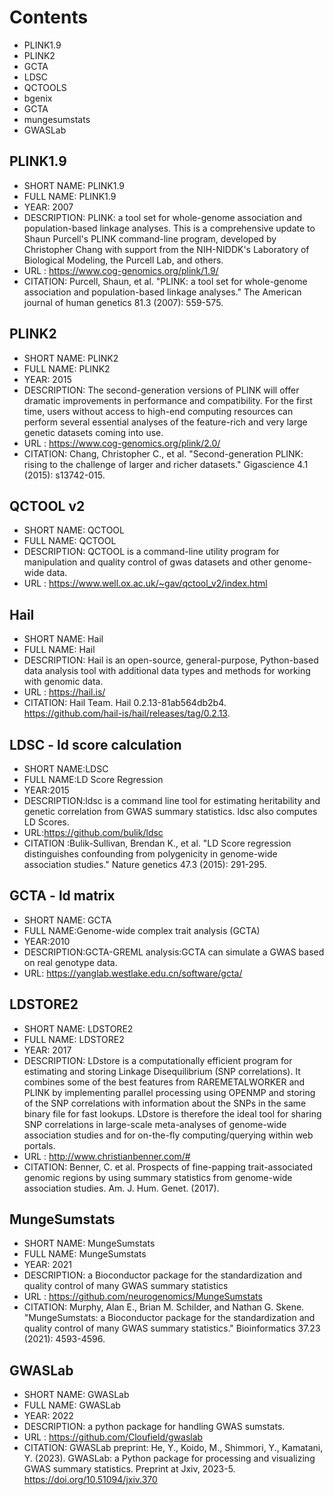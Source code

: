# Contents
- PLINK1.9
- PLINK2
- GCTA
- LDSC
- QCTOOLS
- bgenix
- GCTA
- mungesumstats
- GWASLab

## PLINK1.9
- SHORT NAME: PLINK1.9
- FULL NAME: PLINK1.9
- YEAR: 2007
- DESCRIPTION:  PLINK: a tool set for whole-genome association and population-based linkage analyses. This is a comprehensive update to Shaun Purcell's PLINK command-line program, developed by Christopher Chang with support from the NIH-NIDDK's Laboratory of Biological Modeling, the Purcell Lab, and others. 
- URL : https://www.cog-genomics.org/plink/1.9/
- CITATION: Purcell, Shaun, et al. "PLINK: a tool set for whole-genome association and population-based linkage analyses." The American journal of human genetics 81.3 (2007): 559-575. 

## PLINK2
- SHORT NAME: PLINK2
- FULL NAME: PLINK2
- YEAR: 2015
- DESCRIPTION: The second-generation versions of PLINK will offer dramatic improvements in performance and compatibility. For the first time, users without access to high-end computing resources can perform several essential analyses of the feature-rich and very large genetic datasets coming into use.
- URL : https://www.cog-genomics.org/plink/2.0/
- CITATION: Chang, Christopher C., et al. "Second-generation PLINK: rising to the challenge of larger and richer datasets." Gigascience 4.1 (2015): s13742-015.

## QCTOOL v2
- SHORT NAME: QCTOOL
- FULL NAME: QCTOOL
- DESCRIPTION: QCTOOL is a command-line utility program for manipulation and quality control of gwas datasets and other genome-wide data.
- URL : https://www.well.ox.ac.uk/~gav/qctool_v2/index.html

## Hail
- SHORT NAME: Hail
- FULL NAME: Hail
- DESCRIPTION: Hail is an open-source, general-purpose, Python-based data analysis tool with additional data types and methods for working with genomic data.
- URL : https://hail.is/
- CITATION: Hail Team. Hail 0.2.13-81ab564db2b4. https://github.com/hail-is/hail/releases/tag/0.2.13.

## LDSC - ld score calculation
- SHORT NAME:LDSC
- FULL NAME:LD Score Regression
- YEAR:2015
- DESCRIPTION:ldsc is a command line tool for estimating heritability and genetic correlation from GWAS summary statistics. ldsc also computes LD Scores.
- URL:https://github.com/bulik/ldsc
- CITATION :Bulik-Sullivan, Brendan K., et al. "LD Score regression distinguishes confounding from polygenicity in genome-wide association studies." Nature genetics 47.3 (2015): 291-295.

## GCTA - ld matrix
- SHORT NAME: GCTA
- FULL NAME:Genome-wide complex trait analysis (GCTA)
- YEAR:2010
- DESCRIPTION:GCTA-GREML analysis:GCTA can simulate a GWAS based on real genotype data.
- URL: https://yanglab.westlake.edu.cn/software/gcta/

## LDSTORE2
- SHORT NAME: LDSTORE2
- FULL NAME: LDSTORE2
- YEAR: 2017
- DESCRIPTION: LDstore is a computationally efficient program for estimating and storing Linkage Disequilibrium (SNP correlations). It combines some of the best features from RAREMETALWORKER and PLINK by implementing parallel processing using OPENMP and storing of the SNP correlations with information about the SNPs in the same binary file for fast lookups. LDstore is therefore the ideal tool for sharing SNP correlations in large-scale meta-analyses of genome-wide association studies and for on-the-fly computing/querying within web portals.
- URL : http://www.christianbenner.com/#
- CITATION: Benner, C. et al. Prospects of fine-papping trait-associated genomic regions by using summary statistics from genome-wide association studies. Am. J. Hum. Genet. (2017).


## MungeSumstats
- SHORT NAME: MungeSumstats
- FULL NAME: MungeSumstats
- YEAR: 2021
- DESCRIPTION: a Bioconductor package for the standardization and quality control of many GWAS summary statistics
- URL : https://github.com/neurogenomics/MungeSumstats
- CITATION: Murphy, Alan E., Brian M. Schilder, and Nathan G. Skene. "MungeSumstats: a Bioconductor package for the standardization and quality control of many GWAS summary statistics." Bioinformatics 37.23 (2021): 4593-4596.

## GWASLab
- SHORT NAME: GWASLab
- FULL NAME: GWASLab
- YEAR: 2022
- DESCRIPTION: a python package for handling GWAS sumstats.
- URL : https://github.com/Cloufield/gwaslab
- CITATION: GWASLab preprint: He, Y., Koido, M., Shimmori, Y., Kamatani, Y. (2023). GWASLab: a Python package for processing and visualizing GWAS summary statistics. Preprint at Jxiv, 2023-5. https://doi.org/10.51094/jxiv.370
